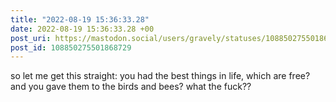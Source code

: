 ```yaml
---
title: "2022-08-19 15:36:33.28"
date: 2022-08-19 15:36:33.28 +00
post_uri: https://mastodon.social/users/gravely/statuses/108850275501868729
post_id: 108850275501868729
---
```

so let me get this straight: you had the best things in life, which are free? and you gave them to the birds and bees? what the fuck??


